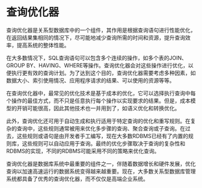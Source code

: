 # 查询优化器

查询优化器是关系型数据库中的一个组件，其作用是根据查询语句进行性能优化，在返回结果集相同的情况下，尽可能地减少查询所需的时间和资源，提升查询效率，提高系统的整体性能。

在大多数情况下，SQL查询语句可以包含多个连续的操作，如多个表的JOIN、GROUP BY、HAVING、WHERE等操作。查询优化器会对这些操作进行优化，以便执行更有效的查询计划。为了达到这个目的，查询优化器需要考虑多种因素，如数据大小、索引使用情况、应用程序请求的结果、可以使用的资源等等。

在查询优化器中，最常见的优化技术是基于成本的优化，它可以选择执行查询中每个操作的最佳方式，而不只是任意执行每个操作以实现要求的结果。但是，成本模型的开销可能很高，因此其他技术也一并用到了，如语义优化和转换优化。

此外，查询优化还可用于自动生成和执行适用于特定查询的优化和重写规则。在复杂的查询中，这些规则通常被用来优化多步骤的查询、聚合查询或子查询。在过去，这些规则或语句是由开发者手工编写，现在大多数RDBMS已经有了内置的规则库，这些规则可以自动应用于查询。最终的优化步骤取决于查询的复杂性和RDBMS的实现，不同的RDBMS可能采用不同的策略来优化查询。

查询优化器是数据库系统中最重要的组件之一，伴随着数据增长和硬件发展，优化查询以加速高速运行的数据系统变得越来越重要。现在，大多数关系型数据库管理系统都具备了优秀的查询优化器，而不仅仅是高端企业系统。